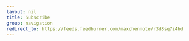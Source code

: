 ```yaml
---
layout: nil
title: Subscribe
group: navigation
redirect_to: https://feeds.feedburner.com/maxchennote/r3d8sq7i4hd
---
```

